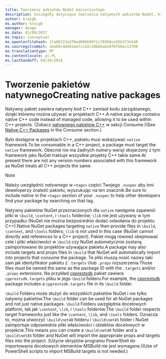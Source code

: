 ```yaml
---
title: Tworzenie pakietów NuGet macierzystego
description: Szczegóły dotyczące tworzenia natywnych pakietów NuGet, które zawiera kod w języku C++ zamiast kodu zarządzanego do użycia w projektach C++.
author: kraigb
ms.author: kraigb
manager: douge
ms.date: 01/09/2017
ms.topic: conceptual
ms.openlocfilehash: 1fa8bf23a3fbed686b99f1c783b0ce55b373e548
ms.sourcegitcommit: 3eab9c4dd41ea7ccd2c28bb5ab16f6fbbec13708
ms.translationtype: MT
ms.contentlocale: pl-PL
ms.lasthandoff: 04/26/2018
---
```

# <a name="creating-native-packages"></a><span data-ttu-id="b8196-103">Tworzenie pakietów natywnego</span><span class="sxs-lookup"><span data-stu-id="b8196-103">Creating native packages</span></span>

<span data-ttu-id="b8196-104">Natywny pakiet zawiera natywny kod C++ zamiast kodu zarządzanego, dzięki któremu można używać w projektach C++.</span><span class="sxs-lookup"><span data-stu-id="b8196-104">A native package contains native C++ code instead of managed code, allowing it to be used within C++ projects.</span></span> <span data-ttu-id="b8196-105">(Zobacz [natywnego pakietów C++](../consume-packages/finding-and-choosing-packages.md#native-c-packages) w sekcji Consume.)</span><span class="sxs-lookup"><span data-stu-id="b8196-105">(See [Native C++ Packages](../consume-packages/finding-and-choosing-packages.md#native-c-packages) in the Consume section.)</span></span>

<span data-ttu-id="b8196-106">Było dostępne w projektach C++, pakietu musi wskazywać `native` framework.</span><span class="sxs-lookup"><span data-stu-id="b8196-106">To be consumable in a C++ project, a package must target the `native` framework.</span></span> <span data-ttu-id="b8196-107">Obecnie nie ma żadnych numery wersji skojarzony z tym framework jako NuGet traktuje wszystkie projekty C++ takie same.</span><span class="sxs-lookup"><span data-stu-id="b8196-107">At present there are not any version numbers associated with this framework as NuGet treats all C++ projects the same.</span></span>

> [!Note]
> <span data-ttu-id="b8196-108">Należy uwzględnić *natywnego* w `<tags>` części Twojego `.nuspec` aby inni deweloperzy znaleźć pakietu, wyszukując na ten znacznik.</span><span class="sxs-lookup"><span data-stu-id="b8196-108">Be sure to include *native* in the `<tags>` section of your `.nuspec` to help other developers find your package by searching on that tag.</span></span>

<span data-ttu-id="b8196-109">Natywny pakietów NuGet przeznaczonych dla `native` następnie zapewnić pliki w `\build`, `\content`, i `\tools` folderów; `\lib` nie jest używany w tym przypadku (NuGet nie można bezpośrednio dodać odwołania do projektu C++).</span><span class="sxs-lookup"><span data-stu-id="b8196-109">Native NuGet packages targeting `native` then provide files in `\build`, `\content`, and `\tools` folders; `\lib` is not used in this case (NuGet cannot directly add references to a C++ project).</span></span> <span data-ttu-id="b8196-110">Pakiet mogą również obejmować cele i pliki właściwości w `\build` czy NuGet automatycznie zostaną zaimportowane do projektów używające pakietu.</span><span class="sxs-lookup"><span data-stu-id="b8196-110">A package may also include targets and props files in `\build` that NuGet will automatically import into projects that consume the package.</span></span> <span data-ttu-id="b8196-111">Te pliki muszą nosić nazwy taki sam jak identyfikator pakietu z `.targets` i/lub `.props` rozszerzenia.</span><span class="sxs-lookup"><span data-stu-id="b8196-111">Those files must be named the same as the package ID with the `.targets` and/or `.props` extensions.</span></span> <span data-ttu-id="b8196-112">Na przykład [cpprestsdk](https://nuget.org/packages/cpprestsdk/) pakiet zawiera `cpprestsdk.targets` pliku w jego `\build` folderu.</span><span class="sxs-lookup"><span data-stu-id="b8196-112">For example, the [cpprestsdk](https://nuget.org/packages/cpprestsdk/) package includes a `cpprestsdk.targets` file in its `\build` folder.</span></span>

<span data-ttu-id="b8196-113">`\build` Folderu może służyć do wszystkich pakietów NuGet i nie tylko natywny pakietów.</span><span class="sxs-lookup"><span data-stu-id="b8196-113">The `\build` folder can be used for all NuGet packages and not just native packages.</span></span> <span data-ttu-id="b8196-114">`\build` Folderu uwzględnia docelowych platform, tak jak `\content`, `\lib`, i `\tools` folderów.</span><span class="sxs-lookup"><span data-stu-id="b8196-114">The `\build` folder respects target frameworks just like the `\content`, `\lib`, and `\tools` folders.</span></span> <span data-ttu-id="b8196-115">Oznacza to, można utworzyć `\build\net40` folderu i `\build\net45` folder i NuGet zaimportuje odpowiednie pliki właściwości i obiektów docelowych w projekcie.</span><span class="sxs-lookup"><span data-stu-id="b8196-115">This means you can create a `\build\net40` folder and a `\build\net45` folder and NuGet will import the appropriate props and targets files into the project.</span></span> <span data-ttu-id="b8196-116">(Użycie skryptów programu PowerShell do importowania docelowych elementów MSBuild nie jest wymagane.)</span><span class="sxs-lookup"><span data-stu-id="b8196-116">(Use of PowerShell scripts to import MSBuild targets is not needed.)</span></span>
